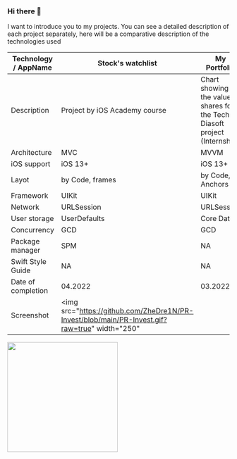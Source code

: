 ### Hi there 👋

I want to introduce you to my projects. You can see a detailed description of each project separately, here will be a comparative description of the technologies used

| Technology / AppName        | Stock's watchlist              | My Portfolio                                                                |
| ---                         | -------------                  | -------------                                                               |
| Description                 | Project by iOS Academy course  | Chart showing the value of shares for the Techno Diasoft project (Internship) |
|  Architecture               | MVC                            | MVVM                                                              |
|  iOS support                | iOS 13+                        | iOS 13+                                                           |
|  Layot                      | by Code, frames                | by Code, Anchors                                                  |
|  Framework                  | UIKit                          | UIKit                                                             |
|  Network                    | URLSession                     | URLSession                                                        |
|  User storage               | UserDefaults                   | Core Data                                                         |
|  Concurrency                | GCD                            | GCD                                                               |
|  Package manager            | SPM                            | NA                                                                |
|  Swift Style Guide          | NA                             | NA                                                                |
|  Date of completion         | 04.2022                        | 03.2022                                                            |
|  Screenshot       | <img src="https://github.com/ZheDre1N/PR-Invest/blob/main/PR-Invest.gif?raw=true" width="250" | 
<img src="https://github.com/ZheDre1N/PR-Invest/blob/main/My%20portfolio.gif?raw=true" width="250">

